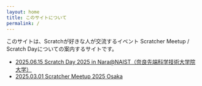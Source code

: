 ```yaml
---
layout: home
title: このサイトについて
permalink: /
---
```

このサイトは、Scratchが好きな人が交流するイベント Scratcher Meetup / Scratch Dayについての案内するサイトです。

- [2025.06.15 Scratch Day 2025 in Nara@NAIST（奈良先端科学技術大学院大学）](/2025/nara/)
- [2025.03.01 Scratcher Meetup 2025 Osaka](/2025/osaka/)
